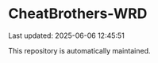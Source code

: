 # CheatBrothers-WRD

Last updated: 2025-06-06 12:45:51

This repository is automatically maintained.
